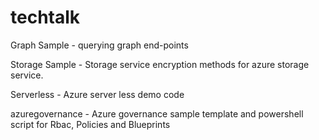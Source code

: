 # techtalk
Graph Sample - querying graph end-points

Storage Sample - Storage service encryption methods for azure storage service.

Serverless - Azure server less demo code

azuregovernance - Azure governance sample template and powershell script for Rbac, Policies and Blueprints
